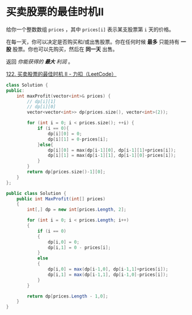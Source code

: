 # 买卖股票的最佳时机II

给你一个整数数组 `prices` ，其中 `prices[i]` 表示某支股票第 `i` 天的价格。

在每一天，你可以决定是否购买和/或出售股票。你在任何时候 **最多** 只能持有 **一股** 股票。你也可以先购买，然后在 **同一天** 出售。

返回 *你能获得的 **最大** 利润* 。

[122. 买卖股票的最佳时机 II - 力扣（LeetCode）](https://leetcode.cn/problems/best-time-to-buy-and-sell-stock-ii/description/)

```c++
class Solution {
public:
    int maxProfit(vector<int>& prices) {
        // dp[i][1]
        // dp[i][0]
        vector<vector<int>> dp(prices.size(), vector<int>(2));

        for (int i = 0; i < prices.size(); ++i) {
            if (i == 0){
                dp[i][0] = 0;
                dp[i][1] = 0-prices[i];
            }else{
                dp[i][0] = max(dp[i-1][0], dp[i-1][1]+prices[i]);
                dp[i][1] = max(dp[i-1][1], dp[i-1][0]-prices[i]);
            }
        }
        return dp[prices.size()-1][0];
    }
};
```

```c#
public class Solution {
    public int MaxProfit(int[] prices)
    {
        int[,] dp = new int[prices.Length, 2];

        for (int i = 0; i < prices.Length; i++)
        {
            if (i == 0)
            {
                dp[i,0] = 0;
                dp[i,1] = 0 - prices[i];
            }
            else
            {
                dp[i,0] = max(dp[i-1,0], dp[i-1,1]+prices[i]);
                dp[i,1] = max(dp[i-1,1], dp[i-1,0]-prices[i]);
            }
        }

        return dp[prices.Length - 1,0];
    }
}
```

